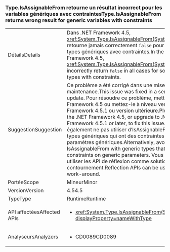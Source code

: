 ### <a name="typeisassignablefrom-returns-wrong-result-for-generic-variables-with-constraints"></a><span data-ttu-id="5297d-101">Type.IsAssignableFrom retourne un résultat incorrect pour les variables génériques avec contraintes</span><span class="sxs-lookup"><span data-stu-id="5297d-101">Type.IsAssignableFrom returns wrong result for generic variables with constraints</span></span>

|   |   |
|---|---|
|<span data-ttu-id="5297d-102">Détails</span><span class="sxs-lookup"><span data-stu-id="5297d-102">Details</span></span>|<span data-ttu-id="5297d-103">Dans .NET Framework 4.5, <xref:System.Type.IsAssignableFrom(System.Type)> ne retourne jamais correctement <code>false</code> pour certains types génériques avec contraintes.</span><span class="sxs-lookup"><span data-stu-id="5297d-103">In the .NET Framework 4.5, <xref:System.Type.IsAssignableFrom(System.Type)> will incorrectly return <code>false</code> in all cases for some generic types with constraints.</span></span>|
|<span data-ttu-id="5297d-104">Suggestion</span><span class="sxs-lookup"><span data-stu-id="5297d-104">Suggestion</span></span>|<span data-ttu-id="5297d-105">Ce problème a été corrigé dans une mise à jour de maintenance.</span><span class="sxs-lookup"><span data-stu-id="5297d-105">This issue was fixed in a servicing update.</span></span> <span data-ttu-id="5297d-106">Pour résoudre ce problème, mettez à jour .NET Framework 4.5 ou mettez-le à niveau vers .NET Framework 4.5.1 ou version ultérieure.</span><span class="sxs-lookup"><span data-stu-id="5297d-106">Please update the .NET Framework 4.5, or upgrade to .NET Framework 4.5.1 or later, to fix this issue.</span></span> <span data-ttu-id="5297d-107">Vous pouvez également ne pas utiliser d’IsAssignableFrom avec les types génériques qui ont des contraintes sur les paramètres génériques.</span><span class="sxs-lookup"><span data-stu-id="5297d-107">Alternatively, avoid using IsAssignableFrom with generic types that have constraints on generic parameters.</span></span> <span data-ttu-id="5297d-108">Vous pouvez utiliser les API de réflexion comme solutions de contournement.</span><span class="sxs-lookup"><span data-stu-id="5297d-108">Reflection APIs can be used as a work-around.</span></span>|
|<span data-ttu-id="5297d-109">Portée</span><span class="sxs-lookup"><span data-stu-id="5297d-109">Scope</span></span>|<span data-ttu-id="5297d-110">Mineur</span><span class="sxs-lookup"><span data-stu-id="5297d-110">Minor</span></span>|
|<span data-ttu-id="5297d-111">Version</span><span class="sxs-lookup"><span data-stu-id="5297d-111">Version</span></span>|<span data-ttu-id="5297d-112">4.5</span><span class="sxs-lookup"><span data-stu-id="5297d-112">4.5</span></span>|
|<span data-ttu-id="5297d-113">Type</span><span class="sxs-lookup"><span data-stu-id="5297d-113">Type</span></span>|<span data-ttu-id="5297d-114">Runtime</span><span class="sxs-lookup"><span data-stu-id="5297d-114">Runtime</span></span>|
|<span data-ttu-id="5297d-115">API affectées</span><span class="sxs-lookup"><span data-stu-id="5297d-115">Affected APIs</span></span>|<ul><li><xref:System.Type.IsAssignableFrom(System.Type)?displayProperty=nameWithType></li></ul>|
|<span data-ttu-id="5297d-116">Analyseurs</span><span class="sxs-lookup"><span data-stu-id="5297d-116">Analyzers</span></span>|<ul><li><span data-ttu-id="5297d-117">CD0089</span><span class="sxs-lookup"><span data-stu-id="5297d-117">CD0089</span></span></li></ul>|

